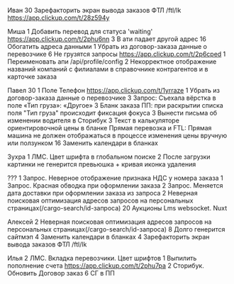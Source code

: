 Иван
30  Зарефакторить экран вывода заказов ФТЛ /ftl/lk  https://app.clickup.com/t/28z594y

Миша
1   Добавить перевод для статуса 'waiting'   https://app.clickup.com/t/2phu6nn
3   В ати падает другой адрес
16  Обогатить адреса данными
1   Убрать из договор-заказа данные о перевозчике
6   Не грузятся запросы     https://app.clickup.com/t/2p6cped
1   Переименовать апи /api/profile/config
2   Некорректное отображение названий компаний с филиалами в справочнике контрагентов и в карточке заказа

Павел 30
1   Поле Телефон    https://app.clickup.com/t/1yrraze
1   Убрать из договор-заказа данные о перевозчике
3   Запрос: Съехала вёрстка в поле «Тип груза»: «Другое»
3   Бланк заказа ПП: при раскрытии списка поля "Тип груза" происходит фиксация фокуса
3   Вынести письма об изменении водителя в Сторибук
3   Текст в калькуляторе ориентировочной цены в бланке Прямая перевозка и FTL: Прямая машина не должен отображаться в процессе изменения цены вручную или ползунком
16  Заменить календари в бланках

Зухра
1   ЛМС. Цвет шрифта в глобальном поиске
2   После загрузки картинки не генерится превьюшка + кривая иконка удаления

???
1   Запрос. Неверное отображение признака НДС у номера заказа
1   Запрос. Красная обводка при оформлении заказа
2   Запрос. Меняется дата доставки при оформлении заказа из запроса
2   Неверная поисковая оптимизация адресов запросов на персональных страницах(/cargo-search/id-запроса)
20    Аукционы Lms websocket. Nuxt


Алексей
2   Неверная поисковая оптимизация адресов запросов на персональных страницах(/cargo-search/id-запроса)
8   Долго генерится сайтмэп
4   Заменить календари в бланках
4   Зарефакторить экран вывода заказов ФТЛ /ftl/lk

Илья
2   ЛМС. Вкладка перевозчики. Цвет шрифтов
1   Выпилить пополнение счета   https://app.clickup.com/t/2phu7pa
2   Сторибук. Обновить Договор заказ
6   СГ в ПП